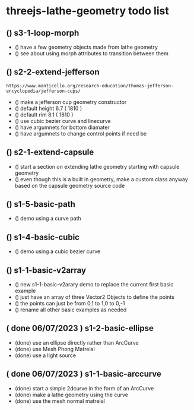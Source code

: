 # threejs-lathe-geometry todo list

<!-- LOOP DEMOS -->
## () s3-1-loop-morph
* () have a few geometry objects made from lathe geometry
* () see about using morph attributes to transition between them

<!-- EXTEND LATHE GEOMETRY DEMOS -->

## () s2-2-extend-jefferson
    https://www.monticello.org/research-education/thomas-jefferson-encyclopedia/jefferson-cups/
* () make a jefferson cup geometry constructor
* () default height 6.7 ( 1810 )
* () default rim 8.1 ( 1810 )
* () use cubic bezier curve and linecurve
* () have argumnets for bottom diamater
* () have argumnets to change control points if need be

## () s2-1-extend-capsule
* () start a section on extending lathe geometry starting with capsule geometry
* () even though this is a built in geometry, make a custom class anyway based on the capsule geometry source code

<!-- EXPAND BASIC -->

## () s1-5-basic-path
* () demo using a curve path

## () s1-4-basic-cubic
* () demo using a cubic bezier curve

## () s1-1-basic-v2array
* () new s1-1-basic-v2arary demo to replace the current first basic example
* () just have an array of three Vector2 Objects to define the points
* () the points can just be from 0,1 to 1,0 to 0,-1
* () rename all other basic examples as needed

<!-- DONE -->

## ( done 06/07/2023 ) s1-2-basic-ellipse
* (done) use an ellipse directly rather than ArcCurve
* (done) use Mesh Phong Matreial
* (done) use a light source

## ( done 06/07/2023 ) s1-1-basic-arccurve
* (done) start a simple 2dcurve in the form of an ArcCurve
* (done) make a lathe geometry using the curve
* (done) use the mesh normal matreial